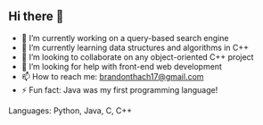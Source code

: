 ## Hi there 👋

- 🔭 I’m currently working on a query-based search engine  
- 🌱 I’m currently learning data structures and algorithms in C++ 
- 👯 I’m looking to collaborate on any object-oriented C++ project 
- 🤔 I’m looking for help with front-end web development 
- 📫 How to reach me: brandonthach17@gmail.com 
- ⚡ Fun fact: Java was my first programming language! 

Languages: Python, Java, C, C++
